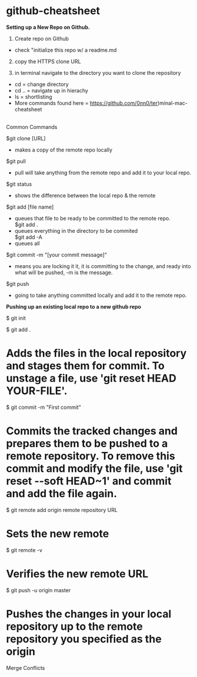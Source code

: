 # github-cheatsheet

<strong>Setting up a New Repo on Github.</strong>

1) Create repo on Github  
  - check "initialize this repo w/ a readme.md 
  
2) copy the HTTPS clone URL  

3) in terminal navigate to the directory you want to clone the repository  

  - cd = change directory  
  - cd .. = navigate up in hierachy  
  - ls = shortlisting  
  - More commands found here = https://github.com/0nn0/ter)minal-mac-cheatsheet 
<br> </br>

Common Commands

$git clone [URL]  
  - makes a copy of the remote repo locally

$git pull   
  - pull will take anything from the remote repo and add it to your local repo. 

$git status  
  - shows the difference between the local repo & the remote 

$git add [file name]  
  - queues that file to be ready to be committed to the remote repo.   
$git add .  
  - queues everything in the directory to be commited  
$git add -A  
  - queues all

$git commit -m "[your commit message]"  
  - means you are locking it it, it is committing to the change, and ready into what will be pushed, -m is the message.  

$git push   
  - going to take anything committed locally and add it to the remote repo.  


<strong>Pushing up an existing local repo to a new github repo</strong>

$ git init

$ git add .  
  # Adds the files in the local repository and stages them for commit. To unstage a file, use 'git reset HEAD YOUR-FILE'.
  
$ git commit -m "First commit"  
  # Commits the tracked changes and prepares them to be pushed to a remote repository. To remove this commit and modify the file, use 'git reset --soft HEAD~1' and commit and add the file again.
  
$ git remote add origin remote repository URL  
  # Sets the new remote
  
$ git remote -v  
  # Verifies the new remote URL
  
$ git push -u origin master  
  # Pushes the changes in your local repository up to the remote repository you specified as the origin

<stron>Merge Conflicts</stron>
